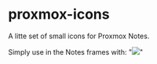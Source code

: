 # proxmox-icons
A litte set of small icons for Proxmox Notes.

Simply use in the Notes frames with: 
"<img src="https://full_path/portainer_logo_100.png" />"
